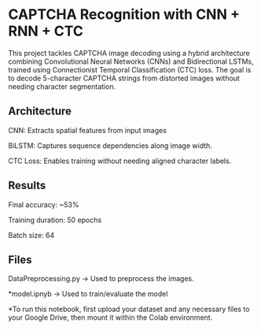 # CAPTCHA Recognition with CNN + RNN + CTC
This project tackles CAPTCHA image decoding using a hybrid architecture combining Convolutional Neural Networks (CNNs) and Bidirectional LSTMs, trained using Connectionist Temporal Classification (CTC) loss.
The goal is to decode 5-character CAPTCHA strings from distorted images without needing character segmentation.

## Architecture
CNN: Extracts spatial features from input images

BiLSTM: Captures sequence dependencies along image width.

CTC Loss: Enables training without needing aligned character labels.

## Results
Final accuracy: ~53%

Training duration: 50 epochs

Batch size: 64

##  Files

DataPreprocessing.py -> Used to preprocess the images.

*model.ipnyb -> Used to train/evaluate the model

*To run this notebook, first upload your dataset and any necessary files to your Google Drive, then mount it within the Colab environment.
